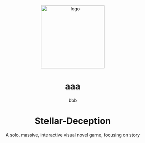 <div align="center">

  <img src="Stellar-Deception/Git_Logo_0.png" alt="logo" width="200" height="auto" />
  <h1>aaa</h1>
  
  <p>
    bbb
  </p>

# Stellar-Deception

A solo, massive, interactive visual novel game, focusing on story
